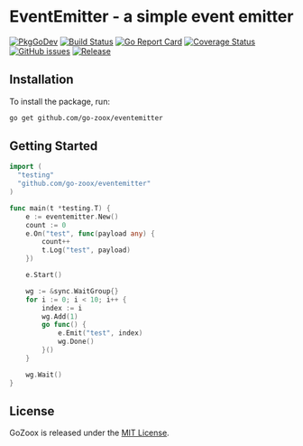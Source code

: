 # EventEmitter - a simple event emitter

[![PkgGoDev](https://pkg.go.dev/badge/github.com/go-zoox/eventemitter)](https://pkg.go.dev/github.com/go-zoox/eventemitter)
[![Build Status](https://github.com/go-zoox/eventemitter/actions/workflows/ci.yml/badge.svg?branch=master)](https://github.com/go-zoox/eventemitter/actions/workflows/ci.yml)
[![Go Report Card](https://goreportcard.com/badge/github.com/go-zoox/eventemitter)](https://goreportcard.com/report/github.com/go-zoox/eventemitter)
[![Coverage Status](https://coveralls.io/repos/github/go-zoox/eventemitter/badge.svg?branch=master)](https://coveralls.io/github/go-zoox/eventemitter?branch=master)
[![GitHub issues](https://img.shields.io/github/issues/go-zoox/eventemitter.svg)](https://github.com/go-zoox/eventemitter/issues)
[![Release](https://img.shields.io/github/eventemitter/go-zoox/eventemitter.svg?label=Release)](https://github.com/go-zoox/eventemitter/eventemitters)

## Installation
To install the package, run:
```bash
go get github.com/go-zoox/eventemitter
```

## Getting Started

```go
import (
  "testing"
  "github.com/go-zoox/eventemitter"
)

func main(t *testing.T) {
	e := eventemitter.New()
	count := 0
	e.On("test", func(payload any) {
		count++
		t.Log("test", payload)
	})

	e.Start()

	wg := &sync.WaitGroup{}
	for i := 0; i < 10; i++ {
		index := i
		wg.Add(1)
		go func() {
			e.Emit("test", index)
			wg.Done()
		}()
	}

	wg.Wait()
}
```

## License
GoZoox is released under the [MIT License](./LICENSE).